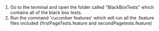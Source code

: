 1. Go to the terminal and open the folder called "BlackBoxTests" which contains all of the black box tests.
2. Run the command 'cucumber features' which will run all the .feature files included (firstPageTests.feature and secondPagetests.feature)
